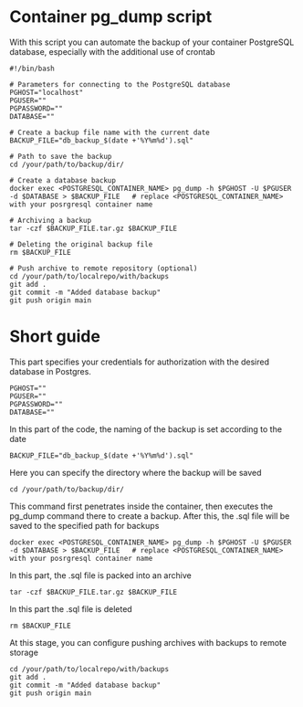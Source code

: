 # Container pg_dump script

With this script you can automate the backup of your container PostgreSQL database, especially with the additional use of crontab
```
#!/bin/bash

# Parameters for connecting to the PostgreSQL database
PGHOST="localhost"
PGUSER=""
PGPASSWORD=""
DATABASE=""

# Create a backup file name with the current date
BACKUP_FILE="db_backup_$(date +'%Y%m%d').sql"

# Path to save the backup
cd /your/path/to/backup/dir/

# Create a database backup
docker exec <POSTGRESQL_CONTAINER_NAME> pg_dump -h $PGHOST -U $PGUSER -d $DATABASE > $BACKUP_FILE   # replace <POSTGRESQL_CONTAINER_NAME> with your posrgresql container name

# Archiving a backup
tar -czf $BACKUP_FILE.tar.gz $BACKUP_FILE

# Deleting the original backup file
rm $BACKUP_FILE

# Push archive to remote repository (optional)
cd /your/path/to/localrepo/with/backups
git add .
git commit -m "Added database backup"
git push origin main
```
# Short guide

This part specifies your credentials for authorization with the desired database in Postgres.
```
PGHOST=""
PGUSER=""
PGPASSWORD=""
DATABASE=""
```
In this part of the code, the naming of the backup is set according to the date
```
BACKUP_FILE="db_backup_$(date +'%Y%m%d').sql"
```
Here you can specify the directory where the backup will be saved
```
cd /your/path/to/backup/dir/
```
This command first penetrates inside the container, then executes the pg_dump command there to create a backup. After this, the .sql file will be saved to the specified path for backups
```
docker exec <POSTGRESQL_CONTAINER_NAME> pg_dump -h $PGHOST -U $PGUSER -d $DATABASE > $BACKUP_FILE   # replace <POSTGRESQL_CONTAINER_NAME> with your posrgresql container name
```
In this part, the .sql file is packed into an archive
```
tar -czf $BACKUP_FILE.tar.gz $BACKUP_FILE
```
In this part the .sql file is deleted
```
rm $BACKUP_FILE
```
At this stage, you can configure pushing archives with backups to remote storage
```
cd /your/path/to/localrepo/with/backups
git add .
git commit -m "Added database backup"
git push origin main
```
